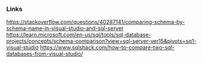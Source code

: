 ### Links
https://stackoverflow.com/questions/40287141/comparing-schema-by-schema-name-in-visual-studio-and-sql-server
https://learn.microsoft.com/en-us/sql/tools/sql-database-projects/concepts/schema-comparison?view=sql-server-ver15&pivots=sq1-visual-studio
https://www.sqlshack.com/how-to-compare-two-sql-databases-from-visual-studio/
